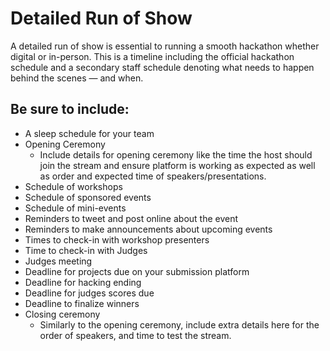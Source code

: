 # Detailed Run of Show

A detailed run of show is essential to running a smooth hackathon whether digital or in-person. This is a timeline including the official hackathon schedule and a secondary staff schedule denoting what needs to happen behind the scenes — and when.

## Be sure to include:

* A sleep schedule for your team 
* Opening Ceremony 
  * Include details for opening ceremony like the time the host should join the stream and ensure platform is working as expected as well as order and expected time of speakers/presentations. 
* Schedule of workshops 
* Schedule of sponsored events
* Schedule of mini-events
* Reminders to tweet and post online about the event
* Reminders to make announcements about upcoming events 
* Times to check-in with workshop presenters 
* Time to check-in with Judges
* Judges meeting 
* Deadline for projects due on your submission platform 
* Deadline for hacking ending 
* Deadline for judges scores due
* Deadline to finalize winners
* Closing ceremony
  * Similarly to the opening ceremony, include extra details here for the order of speakers, and time to test the stream. 

